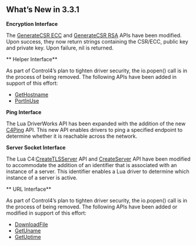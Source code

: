 
## What’s New in 3.3.1

**Encryption Interface**

The [GenerateCSR ECC][1] and [GenerateCSR RSA][2] APIs have been modified. Upon success, they now return strings containing the CSR/ECC, public key and private key. Upon failure, nil is returned.


** Helper Interface**

As part of Control4’s plan to tighten driver security, the io.popen() call is in the process of being removed. The following APIs have been added in support of this effort: 

- [GetHostname][3]
- [PortInUse][4]


**Ping Interface**

The Lua DriverWorks API has been expanded with the addition of the new [C4Ping][5] API. This new API enables drivers to ping a specified endpoint to determine whether it is reachable across the network.


**Server Socket Interface**

The Lua C4:[CreateTLSServer][6] API and [CreateServer][7] API have been modified to accommodate the addition of an identifier that is associated with an instance of a server. This identifier enables a Lua driver to determine which instance of a server is active.


** URL Interface**

As part of Control4’s plan to tighten driver security, the io.popen() call is in the process of being removed. The following APIs have been added or modified in support of this effort: 

- [DownloadFile][8]
- [GetUname][9]
- [GetUptime][10]

[1]:	https://snap-one.github.io/docs-driverworks-api/#generatecsr-ecc
[2]:	https://snap-one.github.io/docs-driverworks-api/#generatecsr-rsa
[3]:	https://snap-one.github.io/docs-driverworks-api/#gethostname
[4]:	https://snap-one.github.io/docs-driverworks-api/#portinuse
[5]:	https://snap-one.github.io/docs-driverworks-api/#ping-interface
[6]:	https://snap-one.github.io/docs-driverworks-api/#createtlsserver
[7]:	https://snap-one.github.io/docs-driverworks-api/#createserver
[8]:	https://snap-one.github.io/docs-driverworks-api/#downloadfile
[9]:	https://snap-one.github.io/docs-driverworks-api/#getuname
[10]:	https://snap-one.github.io/docs-driverworks-api/#getuptime